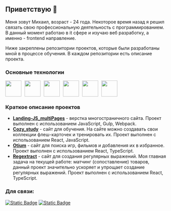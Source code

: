 ## Приветствую 👋

Меня зовут Михаил, возраст - 24 года. Некоторое время назад я решил связать свою профессиональную деятельность с программированием. В данный момент работаю в it сфере и изучаю веб разработку, а именно - frontend направление.

Ниже закреплены репозитории проектов, которые были разработаны мной в процессе обучения. В каждом репозитории есть описание проекта.

### Основные технологии

<div style="display: flex; gap: 10px">
<img src="https://cdn.jsdelivr.net/gh/devicons/devicon/icons/react/react-original.svg" height="50"/>
<img src="https://cdn.jsdelivr.net/gh/devicons/devicon/icons/javascript/javascript-original.svg" height="50"/>
<img src="https://cdn.jsdelivr.net/gh/devicons/devicon/icons/typescript/typescript-original.svg" height="50"/>
<img src="https://cdn.jsdelivr.net/gh/devicons/devicon/icons/html5/html5-original.svg" height="50"/>
<img src="https://cdn.jsdelivr.net/gh/devicons/devicon/icons/css3/css3-original.svg" height="50"/>
<img src="https://cdn.jsdelivr.net/gh/devicons/devicon/icons/git/git-original.svg" height="50"/>
</div>

### Краткое описание проектов

- [**Landing-JS_multiPages**](https://lightness322.github.io/Landing-JS_multiPages/) - верстка многостраничного сайта. Проект выполнен с использованием JavaScript, Gulp, Webpack.
- [**Cozy_study**](https://cozy-study.netlify.app/) - сайт для обучения. На сайте можно создавать свои коллекции флеш-карточек и тренировать их. Проект выполнен с использованием React, JavaScript.
- [**Otium**](https://otium-mg.netlify.app/) - сайт для поиска игр, фильмов и добавления их в избранное. Проект выполнен с использованием React, TypeScript.
- [**Regextract**](https://regextract.netlify.app/) - сайт для создания регулярных выражений. Моя главная задача на текущей работе: матчинг (сопоставление) товаров, данный проект значительно ускоряет и упрощает создание регулярных выражений. Проект выполнен с использованием React, TypeScript.

### Для связи:

[![Static Badge](https://img.shields.io/badge/@Lightness322-black?logo=telegram&style=for-the-badge)](https://t.me/lightness322)
[![Static Badge](https://img.shields.io/badge/mdyubkov99@gmail.com-black?logo=gmail&style=for-the-badge)](mailto:mdyubkov99@gmail.com)
